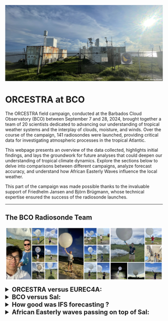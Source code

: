 <!-- This file was created automatically -->

![BCO Radiosondes](../figures/BCO_section/Plots/BCO_07_SEP_2024.jpg)

# ORCESTRA at BCO

The ORCESTRA field campaign, conducted at the Barbados Cloud Observatory (BCO) between September 7 and 28, 2024, brought together a team of 20 scientists dedicated to advancing our understanding of tropical weather systems and the interplay of clouds, moisture, and winds. Over the course of the campaign, 141 radiosondes were launched, providing critical data for investigating atmospheric processes in the tropical Atlantic. 

This webpage presents an overview of the data collected, highlights initial findings, and lays the groundwork for future analyses that could deepen our understanding of tropical climate dynamics. Explore the sections below to delve into comparisons between different campaigns, analyze forecast accuracy, and understand how African Easterly Waves influence the local weather.

This part of the campaign was made possible thanks to the invaluable support of Friedhelm Jansen and Björn Brügmann, whose technical expertise ensured the success of the radiosonde launches.

---

## The BCO Radiosonde Team

![Collage1](../figures/BCO_section/Team/collage.jpg)

<details>
  <summary style="font-size: 20px;"><strong>ORCESTRA versus EUREC4A:</strong></summary>

  ![Radiosonde Tracks: ORCESTRA vs. EUREC4A](../figures/BCO_section/Plots/Map_BCO_eur_vs_orc_no_gridlines.png) 

  The figure compares the radiosonde tracks observed during two field campaigns: EUREC4A (January-February 2020, left) and ORCESTRA (September 2024, right). Blue lines represent ascending radiosondes, and red lines represent descending ones. The much broader spread of trajectories during EUREC4A suggests a more turbulent and variable wind field, with significant horizontal displacement. This could indicate a more dynamic atmospheric situation with stronger and more variable winds, likely associated with the synoptic weather systems and large-scale convection typical for that period.

  In contrast, the ORCESTRA wind field shows a more concentrated pattern, with less horizontal displacement of the radiosondes, suggesting more stable conditions with weaker and less variable winds. The confined dispersion of the trajectories during ORCESTRA indicates a quieter atmospheric state, potentially influenced by more stable trade wind conditions during the September period. This contrast between the two campaigns highlights the different atmospheric dynamics and wind regimes during the respective field campaigns.

</details>

<details>
  <summary style="font-size: 20px;"><strong>BCO versus Sal:</strong></summary>

  ![Air Temperature, Relative Humidity at BCO vs. Sal](../figures/BCO_section/Plots/airT_and_rh_BCO_vs_Sal.png)

  In the provided figure, we observe a comparison of air temperature and relative humidity profiles between BCO (blue) and Sal (green) in the upper panels, with the corresponding differences in the lower panels. The air temperature profiles (top left) are quite similar, with only minor variations below 1000 m where Sal shows slightly cooler temperatures. The relative humidity profiles (top right) show a more distinct difference: Sal exhibits higher humidity at lower altitudes (below 2000 m), while BCO has slightly higher humidity between 2000 and 5000 m. The lower panels highlight these differences more clearly, where we can see that BCO is warmer above 1000 m and slightly drier in the lower atmosphere, confirming the subtle but important variations in the thermodynamic conditions between the two locations.

</details>

<details>
  <summary style="font-size: 20px;"><strong>How good was IFS forecasting ?</strong></summary>
  The IFS (Integrated Forecasting System from ECMWF) was utilized throughout the campaign to plan flights and monitor the synoptic situation. Integrated water vapor data was obtained both from the forecasts and radiosondes, enabling direct comparisons to assess the accuracy of both the soundings and the forecasts. Additionally, radiosondes were launched every six hours from Grantley Adams Airport in Barbados. These observations can also be compared with the LAM (Limited Area Model), which was initialized with IFS data and ran continuously during the campaign.

  All of these datasets are compared in the plot below:
  ![BCO Radiosondes](../figures/BCO_section/Plots/IFS_evaluation.png)

  Our observations consistently show higher moisture levels compared to other products. At the BCO, the measurements taken from the airport closely align with the IFS model. Since these observations were made further inland, where land influences may contribute to atmospheric drying, this could explain the consistent moisture difference.

  On Sal, a similar dry bias is observed in the IFS model, which is also reflected in the LAM. This is expected, as the LAM is initialized with IFS data and then runs for 48-hour periods. 

  Overall, despite a consistent moister atmosphere from ou rmeasurements, the trends are well captured by IFS and the LAM, and the IWV values follow closely the African Easterly Waves pattern (see following section).
</details>


<details>
  <summary style="font-size: 20px;"><strong>African Easterly waves passing on top of Sal:</strong></summary>

  As before, IWV is derived from radiosonde measurements. The dates of African Easterly Wave (AEW) passages over Sal have been identified and analyzed to study their impact on IWV. Typically, dry phases are observed ahead of the AEW, followed by more humid conditions after its passage. The wave axis crossing is marked by a sharp increase in moisture. As expected, the cyclonic circulation of the AEW drives dry air southward to the west of the wave axis, while moist air is transported northward to the east, leading to an increase in IWV over Sal.

  Additionally, the top 20% strongest wind events have been highlighted on the plot (dashed gray lines), showing that wind strength generally peaks either before or after the wave. The green line represents equivalent potential temperature, with its minimums occurring after the wave's passage, within the ridge pattern.

  ![BCO Radiosondes](../figures/BCO_section/Plots/African_easterly_waves.png)
  

</details>

